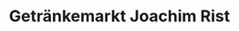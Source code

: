 ---
title: "Getränkemarkt Joachim Rist"
url: /horgenzell/getraenkemarkt-joachim-rist/
shop: Getränke
---